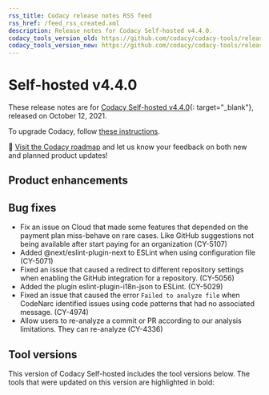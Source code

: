```yaml
---
rss_title: Codacy release notes RSS feed
rss_href: /feed_rss_created.xml
description: Release notes for Codacy Self-hosted v4.4.0.
codacy_tools_version_old: https://github.com/codacy/codacy-tools/releases/tag/3.8.3
codacy_tools_version_new: https://github.com/codacy/codacy-tools/releases/tag/3.9.16
---
```


# Self-hosted v4.4.0

These release notes are for [Codacy Self-hosted v4.4.0](https://github.com/codacy/chart/releases/tag/4.4.0){: target="_blank"}, released on October 12, 2021. <!-- TODO Update release date -->

To upgrade Codacy, follow [these instructions](../../chart/maintenance/upgrade.md).

📢 [Visit the Codacy roadmap](https://roadmap.codacy.com) and <span class="skip-vale">let us know</span> your feedback on both new and planned product updates!

<!--TODO Check these issues

Jira issues without release notes

Epics:
-   https://codacy.atlassian.net/browse/CY-4617
-   https://codacy.atlassian.net/browse/CY-4408
-   https://codacy.atlassian.net/browse/DOCS-209
-   https://codacy.atlassian.net/browse/DOCS-42

Bugs and Community Issues:

Jira issues with disabled release notes

Epics:
-   https://codacy.atlassian.net/browse/CY-4844
-   https://codacy.atlassian.net/browse/CY-4654
-   https://codacy.atlassian.net/browse/CY-4082

Bugs and Community Issues:
-   https://codacy.atlassian.net/browse/CY-3810
-->

## Product enhancements


## Bug fixes

-   Fix an issue on Cloud that made some features that depended on the payment plan miss-behave on rare cases. Like GitHub suggestions not being available after start paying for an organization (CY-5107)
-   Added @next/eslint-plugin-next to ESLint when using configuration file (CY-5071)
-   Fixed an issue that caused a redirect to different repository settings when enabling the GitHub integration for a repository. (CY-5056)
-   Added the plugin eslint-plugin-i18n-json to ESLint. (CY-5029)
-   Fixed an issue that caused the error `Failed to analyze file` when CodeNarc identified issues using code patterns that had no associated message. (CY-4974)
-   Allow users to re-analyze a commit or PR according to our analysis limitations. They can re-analyze  (CY-4336)

## Tool versions

This version of Codacy Self-hosted includes the tool versions below. The tools that were updated on this version are highlighted in bold:

